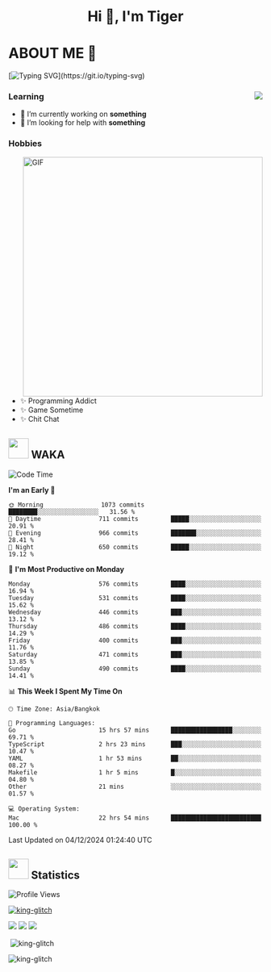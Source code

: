 <h1 align="center">Hi 👋, I'm Tiger</h1>




# ABOUT ME 💬

[![Typing SVG](https://readme-typing-svg.herokuapp.com?color=22F771&vCenter=true&lines=A+perssionate+developer+from+nowhere.)](https://git.io/typing-svg)

<div>
 <img align="right" src="https://spotify-github-profile.vercel.app/api/view?uid=12129734423&cover_image=false&theme=default&bar_color=22d016&bar_color_cover=true" />
 <h3>Learning</h3>
 
 <ul>
  <li>🔭 I’m currently working on <b>something</b></li>
  <li>🤝 I’m looking for help with <b>something</b></li>
 </ul>
 
</div>
<div>
 <h3>Hobbies</h3>
 <img align="right" height="475px"  alt="GIF" src="https://i.pinimg.com/originals/1f/b7/db/1fb7dbee557e5ed509f7517da8a84d58.gif" />
 <ul>
  <li>✨ Programming Addict</li>
  <li>✨ Game Sometime</li>
  <li>✨ Chit Chat</li>
 </ul>
 
</div>



## <img height="40" src="https://raw.githubusercontent.com/innng/innng/master/assets/kyubey.gif"/> WAKA

<!--START_SECTION:waka-->
![Code Time](http://img.shields.io/badge/Code%20Time-2%2C966%20hrs%2019%20mins-blue)

**I'm an Early 🐤** 

```text
🌞 Morning                1073 commits        ████████░░░░░░░░░░░░░░░░░   31.56 % 
🌆 Daytime                711 commits         █████░░░░░░░░░░░░░░░░░░░░   20.91 % 
🌃 Evening                966 commits         ███████░░░░░░░░░░░░░░░░░░   28.41 % 
🌙 Night                  650 commits         █████░░░░░░░░░░░░░░░░░░░░   19.12 % 
```
📅 **I'm Most Productive on Monday** 

```text
Monday                   576 commits         ████░░░░░░░░░░░░░░░░░░░░░   16.94 % 
Tuesday                  531 commits         ████░░░░░░░░░░░░░░░░░░░░░   15.62 % 
Wednesday                446 commits         ███░░░░░░░░░░░░░░░░░░░░░░   13.12 % 
Thursday                 486 commits         ████░░░░░░░░░░░░░░░░░░░░░   14.29 % 
Friday                   400 commits         ███░░░░░░░░░░░░░░░░░░░░░░   11.76 % 
Saturday                 471 commits         ███░░░░░░░░░░░░░░░░░░░░░░   13.85 % 
Sunday                   490 commits         ████░░░░░░░░░░░░░░░░░░░░░   14.41 % 
```


📊 **This Week I Spent My Time On** 

```text
🕑︎ Time Zone: Asia/Bangkok

💬 Programming Languages: 
Go                       15 hrs 57 mins      █████████████████░░░░░░░░   69.71 % 
TypeScript               2 hrs 23 mins       ███░░░░░░░░░░░░░░░░░░░░░░   10.47 % 
YAML                     1 hr 53 mins        ██░░░░░░░░░░░░░░░░░░░░░░░   08.27 % 
Makefile                 1 hr 5 mins         █░░░░░░░░░░░░░░░░░░░░░░░░   04.80 % 
Other                    21 mins             ░░░░░░░░░░░░░░░░░░░░░░░░░   01.57 % 

💻 Operating System: 
Mac                      22 hrs 54 mins      █████████████████████████   100.00 % 
```


 Last Updated on 04/12/2024 01:24:40 UTC
<!--END_SECTION:waka-->
## <img height="40" src="https://raw.githubusercontent.com/innng/innng/master/assets/kyubey.gif"/> Statistics
![Profile Views](https://komarev.com/ghpvc/?username=king-glitch)  

<p align="left"> 
 <a href="https://github.com/ryo-ma/github-profile-trophy">
  <img src="https://github-profile-trophy.vercel.app/?username=king-glitch&theme=dracula" alt="king-glitch" />
 </a> </p>

![](https://github-profile-summary-cards.vercel.app/api/cards/profile-details?username=king-glitch&theme=dracula)
![](https://github-profile-summary-cards.vercel.app/api/cards/stats?username=king-glitch&theme=dracula) 
![](https://github-profile-summary-cards.vercel.app/api/cards/productive-time?username=king-glitch&theme=dracula)


<p>&nbsp;<img align="center" src="https://github-readme-stats.vercel.app/api?username=king-glitch&theme=dracula" alt="king-glitch" /></p>

<p><img align="center" src="https://github-readme-streak-stats.herokuapp.com/?user=king-glitch&theme=dracula" alt="king-glitch" /></p>
